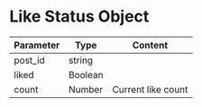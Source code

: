 # Like Status Object
| Parameter | Type | Content |
| --- | --- | --- |
| post_id | string |  |
| liked | Boolean |  |
| count | Number | Current like count |